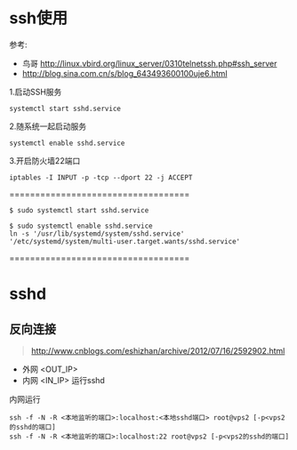 # ssh使用
参考: 

* 鸟哥 http://linux.vbird.org/linux_server/0310telnetssh.php#ssh_server
* http://blog.sina.com.cn/s/blog_643493600100uje6.html

1.启动SSH服务
```
systemctl start sshd.service
```
2.随系统一起启动服务
```
systemctl enable sshd.service
```
3.开启防火墙22端口
```
iptables -I INPUT -p -tcp --dport 22 -j ACCEPT
```


===================================

	$ sudo systemctl start sshd.service
                              
	$ sudo systemctl enable sshd.service
	ln -s '/usr/lib/systemd/system/sshd.service' '/etc/systemd/system/multi-user.target.wants/sshd.service' 
===================================

# sshd
## 反向连接

> http://www.cnblogs.com/eshizhan/archive/2012/07/16/2592902.html

* 外网 <OUT_IP>
* 内网 <IN_IP> 运行sshd

内网运行
```
ssh -f -N -R <本地监听的端口>:localhost:<本地sshd端口> root@vps2 [-p<vps2的sshd的端口]
ssh -f -N -R <本地监听的端口>:localhost:22 root@vps2 [-p<vps2的sshd的端口]
```